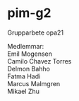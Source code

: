 # pim-g2
Grupparbete opa21

Medlemmar: <br>
Emil Mogensen <br>
Camilo Chavez Torres <br>
Delmon Bahho <br>
Fatma Hadi <br>
Marcus Malmgren <br>
Mikael Zhu
